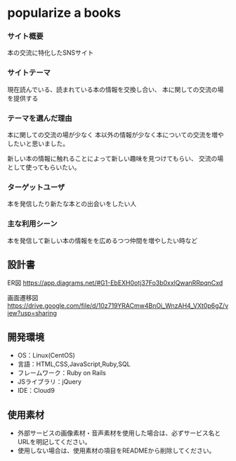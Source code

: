 # popularize a books

### サイト概要
本の交流に特化したSNSサイト

### サイトテーマ
現在読んでいる、読まれている本の情報を交換し合い、
本に関しての交流の場を提供する

### テーマを選んだ理由
本に関しての交流の場が少なく
本以外の情報が少なく本についての交流を増やしたいと思いました。

新しい本の情報に触れることによって新しい趣味を見つけてもらい、
交流の場として使ってもらいたい。

### ターゲットユーザ
本を発信したり新たな本との出会いをしたい人

### 主な利用シーン
本を発信して新しい本の情報をを広めるつつ仲間を増やしたい時など

## 設計書
ER図
https://app.diagrams.net/#G1-EbEXH0otj37Fo3b0xxlQwanRRpqnCxd

画面遷移図
https://drive.google.com/file/d/10z719YRACmw4BnOi_WnzAH4_VXt0p6gZ/view?usp=sharing

## 開発環境
- OS：Linux(CentOS)
- 言語：HTML,CSS,JavaScript,Ruby,SQL
- フレームワーク：Ruby on Rails
- JSライブラリ：jQuery
- IDE：Cloud9

## 使用素材
- 外部サービスの画像素材・音声素材を使用した場合は、必ずサービス名とURLを明記してください。
- 使用しない場合は、使用素材の項目をREADMEから削除してください。
